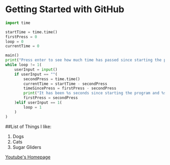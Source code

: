 # Getting Started with GitHub

```python
import time

startTime = time.time()
firstPress = 0
loop = 0
currentTime = 0

main()
print("Press enter to see how much time has passed since starting the program and each enter. To end the program, type 1 and enter it.")
while loop != 1(
    userInput = input()
    if userInput == ""(
        secondPress = time.time()
        currentTime = startTime - secondPress
        timeSincePress = firstPress - secondPress
        print("It has been %s seconds since starting the program and %s seconds since you last checked." % (time.time() - start.time()),())    
        firstPress = secondPress
    )elif userInput == 1(
        loop = 1
    )
)
```
##List of Things I like:
1. Dogs
2. Cats
3. Sugar Gliders

[Youtube's Homepage](https://www.youtube.com/)